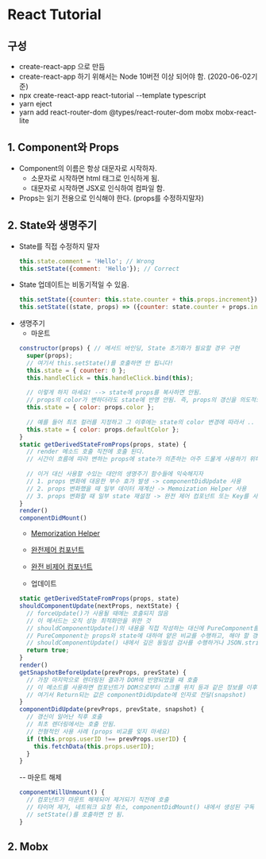 # React Tutorial

## 구성
- create-react-app 으로 만듬
- create-react-app 하기 위해서는 Node 10버전 이상 되어야 함. (2020-06-02기준)
- npx create-react-app react-tutorial --template typescript
- yarn eject
- yarn add react-router-dom @types/react-router-dom mobx mobx-react-lite

## 1. Component와 Props
- Component의 이름은 항상 대문자로 시작하자.
  - 소문자로 시작하면 html 태그로 인식하게 됨.
  - 대문자로 시작하면 JSX로 인식하여 컴파일 함.
- Props는 읽기 전용으로 인식해야 한다. (props를 수정하지말자)

## 2. State와 생명주기
- State를 직접 수정하지 말자
  ```javascript
  this.state.comment = 'Hello'; // Wrong
  this.setState({comment: 'Hello'}); // Correct
  ```
- State 업데이트는 비동기적일 수 있음.
  ```javascript
  this.setState({counter: this.state.counter + this.props.increment}); // Wrong
  this.setState((state, props) => ({counter: state.counter + props.increment})); // Correct
  ```
- 생명주기
  - 마운트
  ```javascript
  constructor(props) { // 메서드 바인딩, State 초기화가 필요할 경우 구현
    super(props);
    // 여기서 this.setState()를 호출하면 안 됩니다!
    this.state = { counter: 0 };
    this.handleClick = this.handleClick.bind(this);
    
    // 이렇게 하지 마세요! --> state에 props를 복사하면 안됨.
    // props의 color가 변하더라도 state에 반영 안됨. 즉, props의 갱신을 의도적으로 무시할 때 사용...
    this.state = { color: props.color };
    
    // 예를 들어 최초 컬러를 지정하고 그 이후에는 state의 color 변경에 따라서 ..
    this.state = { color: props.defaultColor };
  }
  static getDerivedStateFromProps(props, state) {
    // render 메소드 호출 직전에 호출 된다.
    // 시간이 흐름에 따라 변하는 props에 state가 의존하는 아주 드물게 사용하기 위해 존재.
    
    // 이거 대신 사용할 수있는 대안의 생명주기 함수들에 익숙해지자
    // 1. props 변화에 대응한 부수 효가 발생 -> componentDidUpdate 사용
    // 2. props 변화했을 때 일부 데이터 재계산 -> Memoization Helper 사용
    // 3. props 변화할 때 일부 state 재설정 -> 완전 제어 컴포넌트 또는 Key를 사용하는 완전 비제어 컴포넌트 만들어 사용
  }
  render()
  componentDidMount()
  ```
    - [Memorization Helper](https://ko.reactjs.org/blog/2018/06/07/you-probably-dont-need-derived-state.html#what-about-memoization)
    - [완전제어 컴포넌트](https://ko.reactjs.org/blog/2018/06/07/you-probably-dont-need-derived-state.html#recommendation-fully-controlled-component)
    - [완전 비제어 컴포넌트](https://ko.reactjs.org/blog/2018/06/07/you-probably-dont-need-derived-state.html#recommendation-fully-uncontrolled-component-with-a-key)
  
  - 업데이트
  ```javascript
  static getDerivedStateFromProps(props, state)
  shouldComponentUpdate(nextProps, nextState) {
    // forceUpdate()가 사용될 때에는 호출되지 않음
    // 이 메서드는 오직 성능 최적화만을 위한 것
    // shouldComponentUpdate()의 내용을 직접 작성하는 대신에 PureComponent를 사용하는 것이 좋다.
    // PureComponent는 props와 state에 대하여 얕은 비교를 수행하고, 해야 할 갱신 작업을 건너뛸 확률을 낮춥니다
    // shouldComponentUpdate() 내에서 깊은 동일성 검사를 수행하거나 JSON.stringify()를 사용하는 것을 권하지 않습니다. 아주 비효율적이며 성능을 떨어트릴 수 있습니다.
    return true;
  }
  render()
  getSnapshotBeforeUpdate(prevProps, prevState) {
    // 가장 마지막으로 렌더링된 결과가 DOM에 반영되었을 때 호출
    // 이 메소드를 사용하면 컴포넌트가 DOM으로부터 스크롤 위치 등과 같은 정보를 이후 변경되기 전에 얻을 수 있음.
    // 여기서 Return되는 값은 componentDidUpdate에 인자로 전달(snapshot)
  }
  componentDidUpdate(prevProps, prevState, snapshot) {
    // 갱신이 일어난 직후 호출
    // 최초 렌더링에서는 호출 안됨.
    // 전형적인 사용 사례 (props 비교를 잊지 마세요)
    if (this.props.userID !== prevProps.userID) {
      this.fetchData(this.props.userID);
    }
  }
  ```
  -- 마운트 해제
  ```javascript
  componentWillUnmount() {
    // 컴포넌트가 마운트 해제되어 제거되기 직전에 호출
    // 타이머 제거, 네트워크 요청 취소, componentDidMount() 내에서 생성된 구독 해제 필요한 모든 정리 작업
    // setState()를 호출하면 안 됨.
  }
  ```

  
## 2. Mobx
